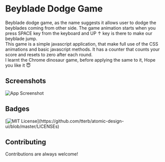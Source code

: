 
# Beyblade Dodge Game

Beyblade dodge game, as the name suggests it allows user to dodge the beyblades coming from other side. The game animation starts when you press SPACE key from the keyboard and UP ↑ key is there to make our beyblade jump.   
This game is a simple javascript application, that make full use of the CSS animations and basic javascript methods. It has a counter that counts your score and resets to zero after each round.   
I learnt the Chrome dinosaur game, before applying the same to it, Hope you like it 😇

## Screenshots

![App Screenshot](https://ibb.co/5szzGV6)

  
## Badges


[![MIT License](https://img.shields.io/apm/l/atomic-design-ui.svg?)](https://github.com/tterb/atomic-design-ui/blob/master/LICENSEs)

## Contributing

Contributions are always welcome!


  